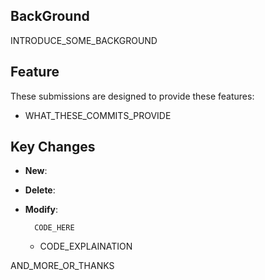 ## BackGround

INTRODUCE_SOME_BACKGROUND

## Feature

These submissions are designed to provide these features:

- WHAT_THESE_COMMITS_PROVIDE

## Key Changes

- **New**:
- **Delete**:
- **Modify**:

  ```CODE_NAME
    CODE_HERE
  ```

  - CODE_EXPLAINATION

AND_MORE_OR_THANKS

